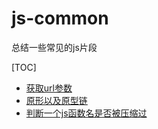 # js-common

总结一些常见的js片段

[TOC]

*  [获取url参数](./searchParam.js)
*  [原形以及原型链](./prototype.md)
*  [判断一个js函数名是否被压缩过](./isCrashed.js)
